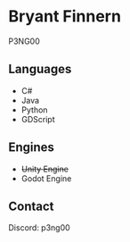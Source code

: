 # Bryant Finnern
P3NG00

## Languages
* C#
* Java
* Python
* GDScript

## Engines
* ~~Unity Engine~~
* Godot Engine

## Contact
Discord: p3ng00
